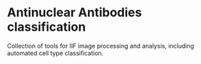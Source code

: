 # Antinuclear Antibodies classification

Collection of tools for IIF image processing and analysis, including automated cell type classification.
